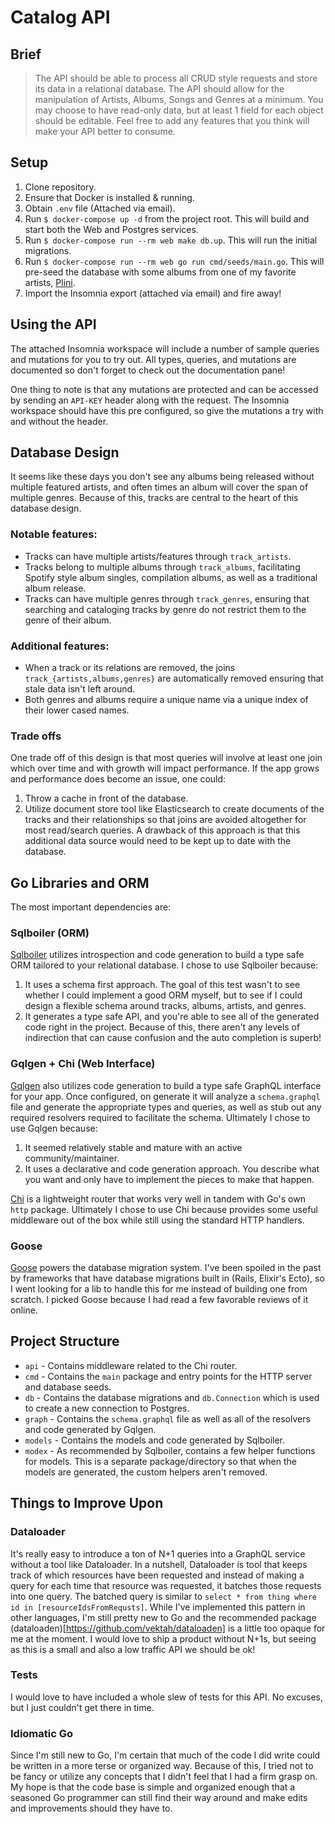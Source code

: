 # Catalog API

## Brief

> The API should be able to process all CRUD style requests and store its data
in a relational database. The API should allow for the manipulation of Artists,
Albums, Songs and Genres at a minimum. You may choose to have read-only data,
but at least 1 field for each object should be editable. Feel free to add any
features that you think will make your API better to consume.

## Setup

1. Clone repository.
1. Ensure that Docker is installed & running.
1. Obtain `.env` file (Attached via email).
1. Run `$ docker-compose up -d` from the project root. This will build and start both the Web and Postgres services.
1. Run `$ docker-compose run --rm web make db.up`. This will run the initial migrations.
1. Run `$ docker-compose run --rm web go run cmd/seeds/main.go`. This will pre-seed the database with some albums from one of my favorite artists, [Plini](https://www.youtube.com/watch?v=oNFXnFAKqAE).
1. Import the Insomnia export (attached via email) and fire away!

## Using the API

The attached Insomnia workspace will include a number of sample queries and mutations for you to try out. All types, queries, and mutations are documented so don't forget to check out the documentation pane!

One thing to note is that any mutations are protected and can be accessed by sending an `API-KEY` header along with the request. The Insomnia workspace should have this pre configured, so give the mutations a try with and without the header.

## Database Design

It seems like these days you don't see any albums being released without multiple featured artists, and often times an album will cover the span of multiple genres. Because of this, tracks are central to the heart of this database design. 

### Notable features:
- Tracks can have multiple artists/features through `track_artists`.
- Tracks belong to multiple albums through `track_albums`, facilitating Spotify style album singles, compilation albums, as well as a traditional album release.
- Tracks can have multiple genres through `track_genres`, ensuring that searching and cataloging tracks by genre do not restrict them to the genre of their album.

### Additional features:
- When a track or its relations are removed, the joins `track_{artists,albums,genres}` are automatically removed ensuring that stale data isn't left around.
- Both genres and albums require a unique name via a unique index of their lower cased names.

### Trade offs
One trade off of this design is that most queries will involve at least one join which over time and with growth will impact performance. If the app grows and performance does become an issue, one could:
1. Throw a cache in front of the database.
2. Utilize document store tool like Elasticsearch to create documents of the tracks and their relationships so that joins are avoided altogether for most read/search queries. A drawback of this approach is that this additional data source would need to be kept up to date with the database.

## Go Libraries and ORM

The most important dependencies are:

### Sqlboiler (ORM)

[Sqlboiler](https://github.com/volatiletech/sqlboiler) utilizes introspection and code generation to build a type safe ORM tailored to your relational database. I chose to use Sqlboiler because:
1. It uses a schema first approach. The goal of this test wasn't to see whether I could implement a good ORM myself, but to see if I could design a flexible schema around tracks, albums, artists, and genres.
2. It generates a type safe API, and you're able to see all of the generated code right in the project. Because of this, there aren't any levels of indirection that can cause confusion and the auto completion is superb!

### Gqlgen + Chi (Web Interface)

[Gqlgen](https://gqlgen.com/) also utilizes code generation to build a type safe GraphQL interface for your app. Once configured, on generate it will analyze a `schema.graphql` file and generate the appropriate types and queries, as well as stub out any required resolvers required to facilitate the schema. Ultimately I chose to use Gqlgen because:
1. It seemed relatively stable and mature with an active community/maintainer.
2. It uses a declarative and code generation approach. You describe what you want and only have to implement the pieces to make that happen.

[Chi](https://github.com/go-chi/chi) is a lightweight router that works very well in tandem with Go's own `http` package. Ultimately I chose to use Chi because provides some useful middleware out of the box while still using the standard HTTP handlers. 

### Goose

[Goose](https://github.com/pressly/goose) powers the database migration system. I've been spoiled in the past by frameworks that have database migrations built in (Rails, Elixir's Ecto), so I went looking for a lib to handle this for me instead of building one from scratch. I picked Goose because I had read a few favorable reviews of it online.

## Project Structure

- `api` - Contains middleware related to the Chi router.
- `cmd` - Contains the `main` package and entry points for the HTTP server and database seeds.
- `db` - Contains the database migrations and `db.Connection` which is used to create a new connection to Postgres.
- `graph` - Contains the `schema.graphql` file as well as all of the resolvers and code generated by Gqlgen.
- `models` - Contains the models and code generated by Sqlboiler.
- `modex` - As recommended by Sqlboiler, contains a few helper functions for models. This is a separate package/directory so that when the models are generated, the custom helpers aren't removed.

## Things to Improve Upon

### Dataloader

It's really easy to introduce a ton of N+1 queries into a GraphQL service without a tool like Dataloader. In a nutshell, Dataloader is tool that keeps track of which resources have been requested and instead of making a query for each time that resource was requested, it batches those requests into one query. The batched query is similar to `select * from thing where id in [resourceIdsFromRequsts]`. While I've implemented this pattern in other languages, I'm still pretty new to Go and the recommended package (dataloaden)[https://github.com/vektah/dataloaden] is a little too opaque for me at the moment. I would love to ship  a product without N+1s, but seeing as this is a small and also a low traffic API we should be ok! 

### Tests

I would love to have included a whole slew of tests for this API. No excuses, but I just couldn't get there in time.

### Idiomatic Go

Since I'm still new to Go, I'm certain that much of the code I did write could be written in a more terse or organized way. Because of this, I tried not to be fancy or utilize any concepts that I didn't feel that I had a firm grasp on. My hope is that the code base is simple and organized enough that a seasoned Go programmer can still find their way around and make edits and improvements should they have to.
